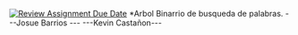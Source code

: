 [![Review Assignment Due Date](https://classroom.github.com/assets/deadline-readme-button-24ddc0f5d75046c5622901739e7c5dd533143b0c8e959d652212380cedb1ea36.svg)](https://classroom.github.com/a/hheoiiO4)
*Arbol Binarrio de busqueda de palabras. 
---Josue Barrios ---
---Kevin Castañon---
